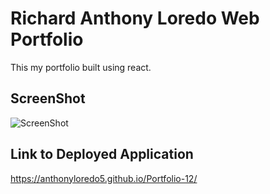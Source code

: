 # Richard Anthony Loredo Web Portfolio

This my portfolio built using react. 

## ScreenShot

![ScreenShot](https://github.com/anthonyloredo5/upgraded-octo-computing-machine/blob/main/src/assets/PortfolioScreenShot.png?raw=true)

## Link to Deployed Application 

https://anthonyloredo5.github.io/Portfolio-12/
